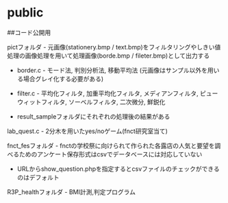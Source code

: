 # public

##コード公開用

  pictフォルダ - 元画像(stationery.bmp / text.bmp)をフィルタリングやしきい値処理の画像処理を用いて処理画像(borde.bmp / fileter.bmp)として出力する

  * border.c - モード法, 判別分析法, 移動平均法 (元画像はサンプル以外を用いる場合グレイ化する必要がある)

  * filter.c - 平均化フィルタ, 加重平均化フィルタ, メディアンフィルタ, ピューウィットフィルタ, ソーベルフィルタ, 二次微分, 鮮鋭化
	
  * result_sampleフォルダにそれぞれの処理後の結果がある

lab_quest.c - 2分木を用いたyes/noゲーム(fnct研究室当て)

fnct_fesフォルダ - fnctの学校祭に向けられて作られた各露店の人気と要望を調べるためのアンケート保存形式はcsvでデータベースには対応していない
	
* URLからshow_question.phpを指定するとcsvファイルのチェックができるのはデフォルト

 R3P_healthフォルダ - BMI計測,判定プログラム